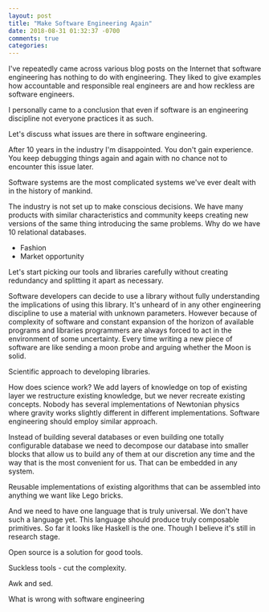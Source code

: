 ```yaml
---
layout: post
title: "Make Software Engineering Again"
date: 2018-08-31 01:32:37 -0700
comments: true
categories: 
---
```


I've repeatedly came across various blog posts on the Internet that software
engineering has nothing to do with engineering. They liked to give examples
how accountable and responsible real engineers are and how reckless are software
engineers.

I personally came to a conclusion that even if software is an engineering discipline
not everyone practices it as such.

Let's discuss what issues are there in software engineering.

After 10 years in the industry I'm disappointed.
You don't gain experience. You keep debugging things again and again with no chance
not to encounter this issue later.

Software systems are the most complicated systems we've ever dealt with in the
history of mankind.

The industry is not set up to make conscious decisions. We have many products with
similar characteristics and community keeps creating new versions of the same
thing introducing the same problems. Why do we have 10 relational databases.

- Fashion
- Market opportunity

Let's start picking our tools and libraries carefully without creating
redundancy and splitting it apart as necessary.

Software developers can decide to use a library without fully understanding
the implications of using this library. It's unheard of in any other engineering
discipline to use a material with unknown parameters. However because of
complexity of software and constant expansion of the horizon of available
programs and libraries programmers are always forced to act in the environment
of some uncertainty. Every time writing a new piece of software are like
sending a moon probe and arguing whether the Moon is solid.

Scientific approach to developing libraries.

How does science work? We add layers of knowledge on top of existing layer
we restructure existing knowledge, but we never recreate existing concepts.
Nobody has several implementations of Newtonian physics where gravity works
slightly different in different implementations. Software engineering
should employ similar approach.

Instead of building several databases or even building one totally configurable
database we need to decompose our database into smaller blocks that allow us to build any of them at our discretion any time and the way that is the most convenient for us.
That can be embedded in any system.

Reusable implementations of existing algorithms that can be assembled into anything we
want like Lego bricks.

And we need to have one language that is truly universal. We don't have such a
language yet.
This language should produce truly composable primitives.
So far it looks like Haskell is the one.
Though I believe it's still in research stage.

Open source is a solution for good tools.

Suckless tools - cut the complexity.

Awk and sed.

What is wrong with software engineering

